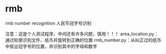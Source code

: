# rmb
rmb number recognition
人民币冠字号识别

注意：这是个人测试程序，中间还有许多问题，慎用！！！
area_location.py：通过轮廓识别文件、纸币并旋转到正确的位置
rmb_number.py：从纠正过的纸币中抠出冠字号的位置，并识别其中的字母和数字
